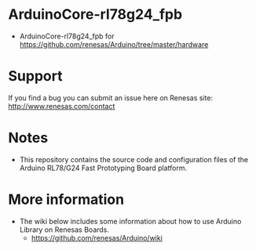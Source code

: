 # ArduinoCore-rl78g24_fpb
* ArduinoCore-rl78g24_fpb for https://github.com/renesas/Arduino/tree/master/hardware

# Support
If you find a bug you can submit an issue here on Renesas site:  
http://www.renesas.com/contact 

# Notes
* This repository contains the source code and configuration files of the Arduino RL78/G24 Fast Prototyping Board platform.

# More information
* The wiki below includes some information about how to use Arduino Library on Renesas Boards.
  * https://github.com/renesas/Arduino/wiki
